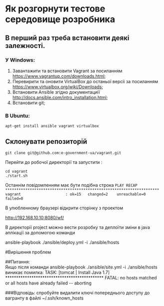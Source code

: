 # Як розгорнути тестове середовище розробника

## В перший раз треба встановити деякі залежності.

### У Windows:
1. Завантажити та встановити Vagrant за посиланням  https://www.vagrantup.com/downloads.html;
2. Перевирити та оновити VirtualBox до останьої версіі за посиланням https://www.virtualbox.org/wiki/Downloads;
3. Встановити Ansible згідно документациії http://docs.ansible.com/intro_installation.html;
4. Встановити git;

### В Ubuntu:
`apt-get install ansible vagrant virtualbox`

## Склонувати репозиторій
`git clone git@github.com:e-government-ua/vagrant.git`

Перейти до робочої директорії та запустити :
```
cd vagrant 
./start.sh
```
Останнім повідомленням має бути подібна строка
`PLAY RECAP *********************************************************************
vagrant                    : ok=15   changed=2    unreachable=0    failed=0`

В улюбленному браузерi відкрити сторінку з проектом

http://192.168.10.10:8080/wf/

В директорії project можно вести розробку та деплоїти зміни в java аплікації за допомогою команди

ansible-playbook ./ansible/deploy.yml -i ./ansible/hosts

#Вирішення проблем

##Питання:  
Якщо після команди  ansible-playbook ./ansible/site.yml -i ./ansible/hosts виникає помилка:
TASK: [tomcat | Install Java 1.7] ********************************************* 
FATAL: no hosts matched or all hosts have already failed -- aborting

###Відповідь: 
спробуйте видалити ключі попереднього доступу до вагранту в файлі ~/.ssh/known_hosts




